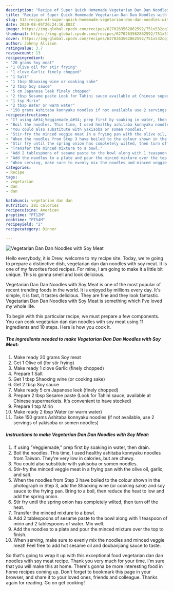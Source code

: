```yaml
---
description: "Recipe of Super Quick Homemade Vegetarian Dan Dan Noodles with Soy Meat"
title: "Recipe of Super Quick Homemade Vegetarian Dan Dan Noodles with Soy Meat"
slug: 513-recipe-of-super-quick-homemade-vegetarian-dan-dan-noodles-with-soy-meat
date: 2020-08-05T20:24:16.802Z
image: https://img-global.cpcdn.com/recipes/6270263562862592/751x532cq70/vegetarian-dan-dan-noodles-with-soy-meat-recipe-main-photo.jpg
thumbnail: https://img-global.cpcdn.com/recipes/6270263562862592/751x532cq70/vegetarian-dan-dan-noodles-with-soy-meat-recipe-main-photo.jpg
cover: https://img-global.cpcdn.com/recipes/6270263562862592/751x532cq70/vegetarian-dan-dan-noodles-with-soy-meat-recipe-main-photo.jpg
author: Johnny Allison
ratingvalue: 3.7
reviewcount: 13
recipeingredient:
- "20 grams Soy meat"
- "1 Olive oil for stir frying"
- "1 clove Garlic finely chopped"
- "1 Salt"
- "1 tbsp Shaoxing wine or cooking sake"
- "2 tbsp Soy sauce"
- "5 cm Japanese leek finely chopped"
- "2 tbsp Sesame paste Look for Tahini sauce available at Chinese supermarkets Its convenient to have stocked"
- "1 tsp Mirin"
- "2 tbsp Water or warm water"
- "150 grams Ashitaba konnyaku noodles if not available use 2 servings of yakisoba or somen noodles"
recipeinstructions:
- "If using &#34;Veggiemade,&#34; prep first by soaking in water, then drain."
- "Boil the noodles. This time, I used healthy ashitaba konnyaku noodles from Taiwan. They&#39;re very low in calories, but are chewy."
- "You could also substitute with yakisoba or somen noodles."
- "Stir-fry the minced veggie meat in a frying pan with the olive oil, garlic, and salt."
- "When the noodles from Step 3 have boiled to the colour shown in the photograph in Step 3, add the Shaoxing wine (or cooking sake) and soy sauce to the frying pan. Bring to a boil, then reduce the heat to low and add the spring onion."
- "Stir fry until the spring onion has completely wilted, then turn off the heat."
- "Transfer the minced mixture to a bowl."
- "Add 2 tablespoons of sesame paste to the bowl along with 1 teaspoon of mirin and 2 tablespoons of water. Mix well."
- "Add the noodles to a plate and pour the minced mixture over the top to finish."
- "When serving, make sure to evenly mix the noodles and minced veggie meat! Feel free to add hot sesame oil and doubanjiang sauce to taste."
categories:
- Recipe
tags:
- vegetarian
- dan
- dan

katakunci: vegetarian dan dan 
nutrition: 281 calories
recipecuisine: American
preptime: "PT12M"
cooktime: "PT54M"
recipeyield: "2"
recipecategory: Dinner

---
```



![Vegetarian Dan Dan Noodles with Soy Meat](https://img-global.cpcdn.com/recipes/6270263562862592/751x532cq70/vegetarian-dan-dan-noodles-with-soy-meat-recipe-main-photo.jpg)

Hello everybody, it is Drew, welcome to my recipe site. Today, we're going to prepare a distinctive dish, vegetarian dan dan noodles with soy meat. It is one of my favorites food recipes. For mine, I am going to make it a little bit unique. This is gonna smell and look delicious.



Vegetarian Dan Dan Noodles with Soy Meat is one of the most popular of recent trending foods in the world. It is enjoyed by millions every day. It's simple, it is fast, it tastes delicious. They are fine and they look fantastic. Vegetarian Dan Dan Noodles with Soy Meat is something which I've loved my whole life.


To begin with this particular recipe, we must prepare a few components. You can cook vegetarian dan dan noodles with soy meat using 11 ingredients and 10 steps. Here is how you cook it.

<!--inarticleads1-->

##### The ingredients needed to make Vegetarian Dan Dan Noodles with Soy Meat:

1. Make ready 20 grams Soy meat
1. Get 1 Olive oil (for stir frying)
1. Make ready 1 clove Garlic (finely chopped)
1. Prepare 1 Salt
1. Get 1 tbsp Shaoxing wine (or cooking sake)
1. Get 2 tbsp Soy sauce
1. Make ready 5 cm Japanese leek (finely chopped)
1. Prepare 2 tbsp Sesame paste (Look for Tahini sauce, available at Chinese supermarkets. It&#39;s convenient to have stocked)
1. Prepare 1 tsp Mirin
1. Make ready 2 tbsp Water (or warm water)
1. Take 150 grams Ashitaba konnyaku noodles (if not available, use 2 servings of yakisoba or somen noodles)




<!--inarticleads2-->

##### Instructions to make Vegetarian Dan Dan Noodles with Soy Meat:

1. If using &#34;Veggiemade,&#34; prep first by soaking in water, then drain.
1. Boil the noodles. This time, I used healthy ashitaba konnyaku noodles from Taiwan. They&#39;re very low in calories, but are chewy.
1. You could also substitute with yakisoba or somen noodles.
1. Stir-fry the minced veggie meat in a frying pan with the olive oil, garlic, and salt.
1. When the noodles from Step 3 have boiled to the colour shown in the photograph in Step 3, add the Shaoxing wine (or cooking sake) and soy sauce to the frying pan. Bring to a boil, then reduce the heat to low and add the spring onion.
1. Stir fry until the spring onion has completely wilted, then turn off the heat.
1. Transfer the minced mixture to a bowl.
1. Add 2 tablespoons of sesame paste to the bowl along with 1 teaspoon of mirin and 2 tablespoons of water. Mix well.
1. Add the noodles to a plate and pour the minced mixture over the top to finish.
1. When serving, make sure to evenly mix the noodles and minced veggie meat! Feel free to add hot sesame oil and doubanjiang sauce to taste.




So that's going to wrap it up with this exceptional food vegetarian dan dan noodles with soy meat recipe. Thank you very much for your time. I'm sure that you will make this at home. There's gonna be more interesting food in home recipes coming up. Don't forget to bookmark this page in your browser, and share it to your loved ones, friends and colleague. Thanks again for reading. Go on get cooking!
